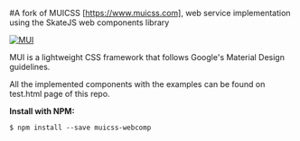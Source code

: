 #A fork of MUICSS [https://www.muicss.com], web service implementation using the SkateJS web components library

[![MUI](https://www.muicss.com/static/favicons/icon-192x192.png)](https://www.muicss.com)

MUI is a lightweight CSS framework that follows Google's Material Design guidelines.


All the implemented components with the examples can be found on test.html page of this repo.



**Install with NPM:**

```shell
$ npm install --save muicss-webcomp
```

